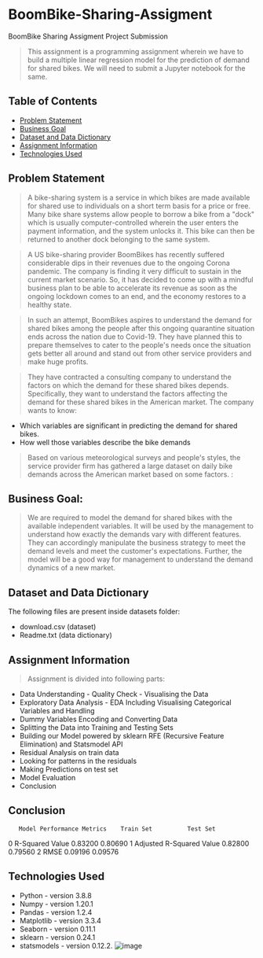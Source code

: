 # BoomBike-Sharing-Assigment
BoomBike Sharing Assigment Project Submission
> This assignment is a programming assignment wherein we have to build a multiple linear regression model for the prediction of demand for shared bikes. We will need to submit a Jupyter notebook for the same.

## Table of Contents
* [Problem Statement](#problem-statement)
* [Business Goal](#business-goal)
* [Dataset and Data Dictionary](#dataset-and-data-dictionary)
* [Assignment Information](#assignment-information)
* [Technologies Used](#technologies-used)

## Problem Statement
> A bike-sharing system is a service in which bikes are made available for shared use to individuals on a short term basis for a price or free. Many bike share systems allow people to borrow a bike from a "dock" which is usually computer-controlled wherein the user enters the payment information, and the system unlocks it. This bike can then be returned to another dock belonging to the same system.


> A US bike-sharing provider BoomBikes has recently suffered considerable dips in their revenues due to the ongoing Corona pandemic. The company is finding it very difficult to sustain in the current market scenario. So, it has decided to come up with a mindful business plan to be able to accelerate its revenue as soon as the ongoing lockdown comes to an end, and the economy restores to a healthy state. 


> In such an attempt, BoomBikes aspires to understand the demand for shared bikes among the people after this ongoing quarantine situation ends across the nation due to Covid-19. They have planned this to prepare themselves to cater to the people's needs once the situation gets better all around and stand out from other service providers and make huge profits.


> They have contracted a consulting company to understand the factors on which the demand for these shared bikes depends. Specifically, they want to understand the factors affecting the demand for these shared bikes in the American market. The company wants to know:

- Which variables are significant in predicting the demand for shared bikes.
- How well those variables describe the bike demands
> Based on various meteorological surveys and people's styles, the service provider firm has gathered a large dataset on daily bike demands across the American market based on some factors. :


## Business Goal:
> We are required to model the demand for shared bikes with the available independent variables. It will be used by the management to understand how exactly the demands vary with different features. They can accordingly manipulate the business strategy to meet the demand levels and meet the customer's expectations. Further, the model will be a good way for management to understand the demand dynamics of a new market. 

## Dataset and Data Dictionary
The following files are present inside datasets folder:
- download.csv (dataset)
- Readme.txt (data dictionary)

## Assignment Information
> Assignment is divided into following parts:
- Data Understanding - Quality Check - Visualising the Data
- Exploratory Data Analysis - EDA Including Visualising Categorical Variables and Handling
- Dummy Variables Encoding and Converting Data
- Splitting the Data into Training and Testing Sets
- Building our Model powered by sklearn RFE (Recursive Feature Elimination) and Statsmodel API
- Residual Analysis on train data
- Looking for patterns in the residuals
- Making Predictions on test set
- Model Evaluation
- Conclusion

## Conclusion
       Model Performance Metrics    Train Set          Test Set
0      R-Squared Value              0.83200            0.80690
1      Adjusted R-Squared Value     0.82800            0.79560
2      RMSE                         0.09196            0.09576

## Technologies Used
- Python - version 3.8.8
- Numpy - version 1.20.1
- Pandas - version 1.2.4
- Matplotlib - version 3.3.4
- Seaborn - version 0.11.1
- sklearn - version 0.24.1
- statsmodels - version 0.12.2.
![image](https://github.com/shashiss621/BoomBike-Sharing-Assigment/assets/173294316/adadd3ee-a4ef-4020-aff3-0ec8f3be5b5a)
